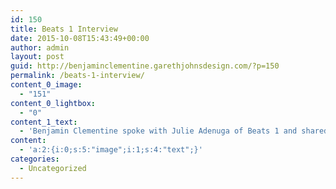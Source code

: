 ```yaml
---
id: 150
title: Beats 1 Interview
date: 2015-10-08T15:43:49+00:00
author: admin
layout: post
guid: http://benjaminclementine.garethjohnsdesign.com/?p=150
permalink: /beats-1-interview/
content_0_image:
  - "151"
content_0_lightbox:
  - "0"
content_1_text:
  - 'Benjamin Clementine spoke with Julie Adenuga of Beats 1 and shared his music influences in this little playlist. Check it out <a href="https://itunes.apple.com/gb/playlist/benjamin-clementines-bohemian/idpl.706bc2fb71bd4d8eb48641966f238a0c" target="_blank">here</a>.'
content:
  - 'a:2:{i:0;s:5:"image";i:1;s:4:"text";}'
categories:
  - Uncategorized
---
```

